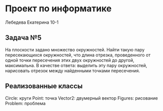 # Проект по информатике 
Лебедева Екатерина 10-1
## Задача №5
На плоскости задано множество окружностей. Найти такую пару пересекающихся окружностей, что длина отрезка, проведенного от одной точки пересечения этих двух окружностей до другой, максимальна. В качестве ответа: выделить эту пару окружностей, нарисовать отрезок между найденными точками пересечения.
## Реализованные классы
Circle: круги
Point: точка
Vector2: двумерный вектор
Figures: рисование
Problem: проблема
